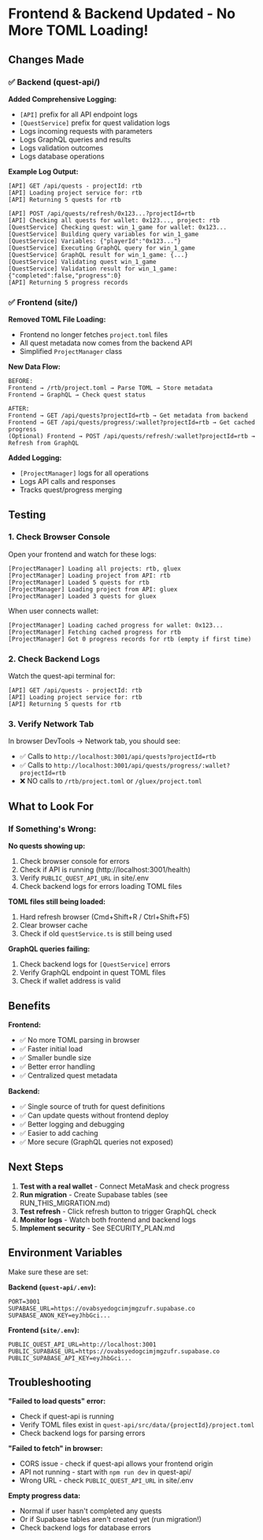 # Frontend & Backend Updated - No More TOML Loading!

## Changes Made

### ✅ Backend (quest-api/)

**Added Comprehensive Logging:**
- `[API]` prefix for all API endpoint logs
- `[QuestService]` prefix for quest validation logs
- Logs incoming requests with parameters
- Logs GraphQL queries and results
- Logs validation outcomes
- Logs database operations

**Example Log Output:**
```
[API] GET /api/quests - projectId: rtb
[API] Loading project service for: rtb
[API] Returning 5 quests for rtb

[API] POST /api/quests/refresh/0x123...?projectId=rtb
[API] Checking all quests for wallet: 0x123..., project: rtb
[QuestService] Checking quest: win_1_game for wallet: 0x123...
[QuestService] Building query variables for win_1_game
[QuestService] Variables: {"playerId":"0x123..."}
[QuestService] Executing GraphQL query for win_1_game
[QuestService] GraphQL result for win_1_game: {...}
[QuestService] Validating quest win_1_game
[QuestService] Validation result for win_1_game: {"completed":false,"progress":0}
[API] Returning 5 progress records
```

### ✅ Frontend (site/)

**Removed TOML File Loading:**
- Frontend no longer fetches `project.toml` files
- All quest metadata now comes from the backend API
- Simplified `ProjectManager` class

**New Data Flow:**
```
BEFORE:
Frontend → /rtb/project.toml → Parse TOML → Store metadata
Frontend → GraphQL → Check quest status

AFTER:
Frontend → GET /api/quests?projectId=rtb → Get metadata from backend
Frontend → GET /api/quests/progress/:wallet?projectId=rtb → Get cached progress
(Optional) Frontend → POST /api/quests/refresh/:wallet?projectId=rtb → Refresh from GraphQL
```

**Added Logging:**
- `[ProjectManager]` logs for all operations
- Logs API calls and responses
- Tracks quest/progress merging

## Testing

### 1. Check Browser Console

Open your frontend and watch for these logs:
```
[ProjectManager] Loading all projects: rtb, gluex
[ProjectManager] Loading project from API: rtb
[ProjectManager] Loaded 5 quests for rtb
[ProjectManager] Loading project from API: gluex
[ProjectManager] Loaded 3 quests for gluex
```

When user connects wallet:
```
[ProjectManager] Loading cached progress for wallet: 0x123...
[ProjectManager] Fetching cached progress for rtb
[ProjectManager] Got 0 progress records for rtb (empty if first time)
```

### 2. Check Backend Logs

Watch the quest-api terminal for:
```
[API] GET /api/quests - projectId: rtb
[API] Loading project service for: rtb
[API] Returning 5 quests for rtb
```

### 3. Verify Network Tab

In browser DevTools → Network tab, you should see:
- ✅ Calls to `http://localhost:3001/api/quests?projectId=rtb`
- ✅ Calls to `http://localhost:3001/api/quests/progress/:wallet?projectId=rtb`
- ❌ NO calls to `/rtb/project.toml` or `/gluex/project.toml`

## What to Look For

### If Something's Wrong:

**No quests showing up:**
1. Check browser console for errors
2. Check if API is running (http://localhost:3001/health)
3. Verify `PUBLIC_QUEST_API_URL` in site/.env
4. Check backend logs for errors loading TOML files

**TOML files still being loaded:**
1. Hard refresh browser (Cmd+Shift+R / Ctrl+Shift+F5)
2. Clear browser cache
3. Check if old `questService.ts` is still being used

**GraphQL queries failing:**
1. Check backend logs for `[QuestService]` errors
2. Verify GraphQL endpoint in quest TOML files
3. Check if wallet address is valid

## Benefits

**Frontend:**
- ✅ No more TOML parsing in browser
- ✅ Faster initial load
- ✅ Smaller bundle size
- ✅ Better error handling
- ✅ Centralized quest metadata

**Backend:**
- ✅ Single source of truth for quest definitions
- ✅ Can update quests without frontend deploy
- ✅ Better logging and debugging
- ✅ Easier to add caching
- ✅ More secure (GraphQL queries not exposed)

## Next Steps

1. **Test with a real wallet** - Connect MetaMask and check progress
2. **Run migration** - Create Supabase tables (see RUN_THIS_MIGRATION.md)
3. **Test refresh** - Click refresh button to trigger GraphQL check
4. **Monitor logs** - Watch both frontend and backend logs
5. **Implement security** - See SECURITY_PLAN.md

## Environment Variables

Make sure these are set:

**Backend (`quest-api/.env`):**
```
PORT=3001
SUPABASE_URL=https://ovabsyedogcimjmgzufr.supabase.co
SUPABASE_ANON_KEY=eyJhbGci...
```

**Frontend (`site/.env`):**
```
PUBLIC_QUEST_API_URL=http://localhost:3001
PUBLIC_SUPABASE_URL=https://ovabsyedogcimjmgzufr.supabase.co
PUBLIC_SUPABASE_API_KEY=eyJhbGci...
```

## Troubleshooting

**"Failed to load quests" error:**
- Check if quest-api is running
- Verify TOML files exist in `quest-api/src/data/{projectId}/project.toml`
- Check backend logs for parsing errors

**"Failed to fetch" in browser:**
- CORS issue - check if quest-api allows your frontend origin
- API not running - start with `npm run dev` in quest-api/
- Wrong URL - check `PUBLIC_QUEST_API_URL` in site/.env

**Empty progress data:**
- Normal if user hasn't completed any quests
- Or if Supabase tables aren't created yet (run migration!)
- Check backend logs for database errors
